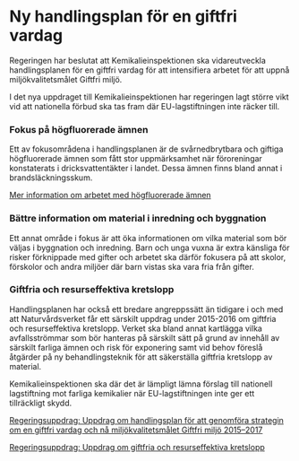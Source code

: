 # Ny handlingsplan för en giftfri vardag

Regeringen har beslutat att Kemikalieinspektionen ska vidareutveckla handlingsplanen för en giftfri vardag för att intensifiera arbetet för att uppnå miljökvalitetsmålet Giftfri miljö.

I det nya uppdraget till Kemikalieinspektionen har regeringen lagt större vikt vid att nationella förbud ska tas fram där EU-lagstiftningen inte räcker till.

### Fokus på högfluorerade ämnen

Ett av fokusområdena i handlingsplanen är de svårnedbrytbara och giftiga högfluorerade ämnen som fått stor uppmärksamhet när föroreningar konstaterats i dricksvattentäkter i landet. Dessa ämnen finns bland annat i brandsläckningsskum.

[Mer information om arbetet med högfluorerade ämnen](/artiklar/2015/05/hogfluorerade-amnen/ "högflourerade ämnen")

### Bättre information om material i inredning och byggnation

Ett annat område i fokus är att öka informationen om vilka material som bör väljas i byggnation och inredning. Barn och unga vuxna är extra känsliga för risker förknippade med gifter och arbetet ska därför fokusera på att skolor, förskolor och andra miljöer där barn vistas ska vara fria från gifter.

### Giftfria och resurseffektiva kretslopp

Handlingsplanen har också ett bredare angreppssätt än tidigare i och med att Naturvårdsverket får ett särskilt uppdrag under 2015-2016 om giftfria och resurseffektiva kretslopp. Verket ska bland annat kartlägga vilka avfallsströmmar som bör hanteras på särskilt sätt på grund av innehåll av särskilt farliga ämnen och risk för exponering samt vid behov föreslå åtgärder på ny behandlingsteknik för att säkerställa giftfria kretslopp av material.

Kemikalieinspektionen ska där det är lämpligt lämna förslag till nationell lagstiftning mot farliga kemikalier när EU-lagstiftningen inte ger ett tillräckligt skydd.

[Regeringsuppdrag: Uppdrag om handlingsplan för att genomföra strategin om en giftfri vardag och nå miljökvalitetsmålet Giftfri miljö 2015–2017](/regeringsuppdrag/2015/01/m2015375ke/ "Uppdrag om handlingsplan för att genomföra strategin om en giftfri vardag och nå miljökvalitetsmålet Giftfri miljö 2015–2017")

[Regeringsuppdrag: Uppdrag om giftfria och resurseffektiva kretslopp](/regeringsuppdrag/2015/01/m2015376ke/ "Uppdrag om giftfria och resurseffektiva kretslopp")
